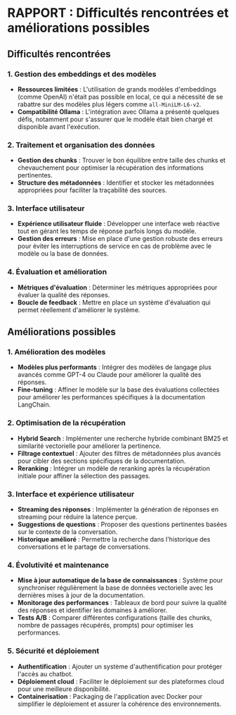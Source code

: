 # RAPPORT : Difficultés rencontrées et améliorations possibles

## Difficultés rencontrées

### 1. Gestion des embeddings et des modèles
- **Ressources limitées** : L'utilisation de grands modèles d'embeddings (comme OpenAI) n'était pas possible en local, ce qui a nécessité de se rabattre sur des modèles plus légers comme `all-MiniLM-L6-v2`.
- **Compatibilité Ollama** : L'intégration avec Ollama a présenté quelques défis, notamment pour s'assurer que le modèle était bien chargé et disponible avant l'exécution.

### 2. Traitement et organisation des données
- **Gestion des chunks** : Trouver le bon équilibre entre taille des chunks et chevauchement pour optimiser la récupération des informations pertinentes.
- **Structure des métadonnées** : Identifier et stocker les métadonnées appropriées pour faciliter la traçabilité des sources.

### 3. Interface utilisateur
- **Expérience utilisateur fluide** : Développer une interface web réactive tout en gérant les temps de réponse parfois longs du modèle.
- **Gestion des erreurs** : Mise en place d'une gestion robuste des erreurs pour éviter les interruptions de service en cas de problème avec le modèle ou la base de données.

### 4. Évaluation et amélioration
- **Métriques d'évaluation** : Déterminer les métriques appropriées pour évaluer la qualité des réponses.
- **Boucle de feedback** : Mettre en place un système d'évaluation qui permet réellement d'améliorer le système.

## Améliorations possibles

### 1. Amélioration des modèles
- **Modèles plus performants** : Intégrer des modèles de langage plus avancés comme GPT-4 ou Claude pour améliorer la qualité des réponses.
- **Fine-tuning** : Affiner le modèle sur la base des évaluations collectées pour améliorer les performances spécifiques à la documentation LangChain.

### 2. Optimisation de la récupération
- **Hybrid Search** : Implémenter une recherche hybride combinant BM25 et similarité vectorielle pour améliorer la pertinence.
- **Filtrage contextuel** : Ajouter des filtres de métadonnées plus avancés pour cibler des sections spécifiques de la documentation.
- **Reranking** : Intégrer un modèle de reranking après la récupération initiale pour affiner la sélection des passages.

### 3. Interface et expérience utilisateur
- **Streaming des réponses** : Implémenter la génération de réponses en streaming pour réduire la latence perçue.
- **Suggestions de questions** : Proposer des questions pertinentes basées sur le contexte de la conversation.
- **Historique amélioré** : Permettre la recherche dans l'historique des conversations et le partage de conversations.

### 4. Évolutivité et maintenance
- **Mise à jour automatique de la base de connaissances** : Système pour synchroniser régulièrement la base de données vectorielle avec les dernières mises à jour de la documentation.
- **Monitorage des performances** : Tableaux de bord pour suivre la qualité des réponses et identifier les domaines à améliorer.
- **Tests A/B** : Comparer différentes configurations (taille des chunks, nombre de passages récupérés, prompts) pour optimiser les performances.

### 5. Sécurité et déploiement
- **Authentification** : Ajouter un système d'authentification pour protéger l'accès au chatbot.
- **Déploiement cloud** : Faciliter le déploiement sur des plateformes cloud pour une meilleure disponibilité.
- **Containerisation** : Packaging de l'application avec Docker pour simplifier le déploiement et assurer la cohérence des environnements.
